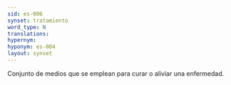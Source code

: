 ```yaml
---
sid: es-006
synset: tratamiento
word_type: N
translations: 
hypernym: 
hyponym: es-004
layout: synset
---
```

Conjunto de medios que se emplean para curar o aliviar una enfermedad.